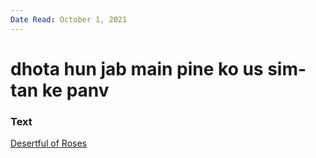 ```yaml
---
Date Read: October 1, 2021
---
```


# dhota hun jab main pine ko us sim-tan ke panv

### Text
[Desertful of Roses](http://www.columbia.edu/itc/mealac/pritchett/00ghalib/121/index_121.html)


